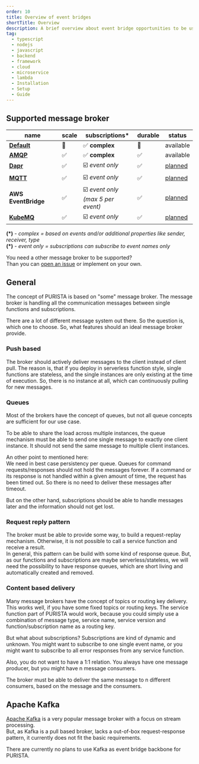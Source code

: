 ```yaml
---
order: 10
title: Overview of event bridges
shortTitle: Overview
description: A brief overview about event bridge opportunities to be used with PURISTA typescript framework
tag:
  - typescript
  - nodejs
  - javascript
  - backend
  - framework
  - cloud
  - microservice
  - lambda
  - Installation
  - Setup
  - Guide
---
```


## Supported message broker

| name                                        | scale | subscriptions*                        | durable   | status   |
|---                                          |---    |---                                    |---        |---       |
| [__Default__](./2_default-event-bridge.md)  | 🚫     | ✅ __complex__                        | 🚫        | available   |
| [__AMQP__](./3_amqp-event-bridge.md)        | ✅     | ✅ __complex__                        | ✅        | available   |
| [__Dapr__](./4_dapr.md)                     | ✅     | ☑️ _event only_                        | ✅        | [planned](https://github.com/sebastianwessel/purista/issues/85) |
| [__MQTT__](./5_mqtt.md)                     | ✅     | ☑️ _event only_                        | ✅        | [planned](https://github.com/sebastianwessel/purista/issues/98) |
| __AWS EventBridge__                         | ✅     | ☑️ _event only<br>(max 5 per event)_   | ✅        | [planned](https://github.com/sebastianwessel/purista/issues/99)|
| [__KubeMQ__ ](./6_kubemq.md)                | ✅     | ☑️ _event only_                        | ✅        | [planned](https://github.com/sebastianwessel/purista/issues/64)     |

__(*)__ _- complex = based on events and/or additional properties like sender, receiver, type_  
__(*)__ _- event only = subscriptions can subscribe to event names only_  

You need a other message broker to be supported?  
Than you can [open an issue](https://github.com/sebastianwessel/purista/issues) or implement on your own.

## General

The concept of PURISTA is based on "some" message broker. The message broker is handling all the communication messages between single functions and subscriptions.

There are a lot of different message system out there. So the question is, which one to choose. So, what features should an ideal message broker provide.



### Push based

The broker should actively deliver messages to the client instead of client pull. The reason is, that if you deploy in serverless function style, single functions are stateless, and the single instances are only existing at the time of execution. So, there is no instance at all, which can  continuously pulling for new messages.

### Queues

Most of the brokers have the concept of queues, but not all queue concepts are sufficient for our use case.

To be able to share the load across multiple instances, the queue mechanism must be able to send one single message to exactly one client instance. It should not send the same message to multiple client instances.

An other point to mentioned here:  
We need in best case persistency per queue. Queues for command requests/responses should not hold the messages forever. If a command or its response is not handled within a given amount of time, the request has been timed out. So there is no need to deliver these messages after timeout.

But on the other hand, subscriptions should be able to handle messages later and the information should not get lost.

### Request reply pattern

The broker must be able to provide some way, to build a request-replay mechanism. Otherwise, it is not possible to call a service function and receive a result.  
In general, this pattern can be build with some kind of response queue. But, as our functions and subscriptions are maybe serverless/stateless, we will need the possibility to have response queues, which are short living and automatically created and removed.

### Content based delivery

Many message brokers have the concept of topics or routing key delivery. This works well, if you have some fixed topics or routing keys. The service function part of PURISTA would work, because you could simply use a combination of message type, service name, service version and function/subscription name as a routing key.

But what about subscriptions? Subscriptions are kind of dynamic and unknown. You might want to subscribe to one single event name, or you might want to subscribe to all error responses from any service function.

Also, you do not want to have a 1:1 relation. You always have one message producer, but you might have n message consumers.

The broker must be able to deliver the same message to n different consumers, based on the message and the consumers.

## Apache Kafka

[Apache Kafka](https://kafka.apache.org) is a very popular message broker with a focus on stream processing.  
But, as Kafka is a pull based broker, lacks a out-of-box request-response pattern, it currently does not fit the basic requirements.  

There are currently no plans to use Kafka as event bridge backbone for PURISTA.
